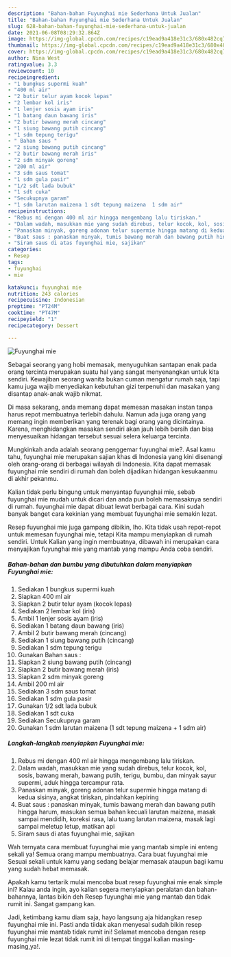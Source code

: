 ```yaml
---
description: "Bahan-bahan Fuyunghai mie Sederhana Untuk Jualan"
title: "Bahan-bahan Fuyunghai mie Sederhana Untuk Jualan"
slug: 628-bahan-bahan-fuyunghai-mie-sederhana-untuk-jualan
date: 2021-06-08T08:29:32.864Z
image: https://img-global.cpcdn.com/recipes/c19ead9a418e31c3/680x482cq70/fuyunghai-mie-foto-resep-utama.jpg
thumbnail: https://img-global.cpcdn.com/recipes/c19ead9a418e31c3/680x482cq70/fuyunghai-mie-foto-resep-utama.jpg
cover: https://img-global.cpcdn.com/recipes/c19ead9a418e31c3/680x482cq70/fuyunghai-mie-foto-resep-utama.jpg
author: Nina West
ratingvalue: 3.3
reviewcount: 10
recipeingredient:
- "1 bungkus supermi kuah"
- "400 ml air"
- "2 butir telur ayam kocok lepas"
- "2 lembar kol iris"
- "1 lenjer sosis ayam iris"
- "1 batang daun bawang iris"
- "2 butir bawang merah cincang"
- "1 siung bawang putih cincang"
- "1 sdm tepung terigu"
- " Bahan saus "
- "2 siung bawang putih cincang"
- "2 butir bawang merah iris"
- "2 sdm minyak goreng"
- "200 ml air"
- "3 sdm saus tomat"
- "1 sdm gula pasir"
- "1/2 sdt lada bubuk"
- "1 sdt cuka"
- "Secukupnya garam"
- "1 sdm larutan maizena 1 sdt tepung maizena  1 sdm air"
recipeinstructions:
- "Rebus mi dengan 400 ml air hingga mengembang lalu tiriskan."
- "Dalam wadah, masukkan mie yang sudah direbus, telur kocok, kol, sosis, bawang merah, bawang putih, terigu, bumbu, dan minyak sayur supermi, aduk hingga tercampur rata."
- "Panaskan minyak, goreng adonan telur supermie hingga matang di kedua sisinya, angkat tiriskan, pindahkan kepiring"
- "Buat saus : panaskan minyak, tumis bawang merah dan bawang putih hingga harum, masukan semua bahan kecuali larutan maizena, masak sampai mendidih, koreksi rasa, lalu tuang larutan maizena, masak lagi sampai meletup letup, matikan api"
- "Siram saus di atas fuyunghai mie, sajikan"
categories:
- Resep
tags:
- fuyunghai
- mie

katakunci: fuyunghai mie 
nutrition: 243 calories
recipecuisine: Indonesian
preptime: "PT24M"
cooktime: "PT47M"
recipeyield: "1"
recipecategory: Dessert

---
```



![Fuyunghai mie](https://img-global.cpcdn.com/recipes/c19ead9a418e31c3/680x482cq70/fuyunghai-mie-foto-resep-utama.jpg)

Sebagai seorang yang hobi memasak, menyuguhkan santapan enak pada orang tercinta merupakan suatu hal yang sangat menyenangkan untuk kita sendiri. Kewajiban seorang  wanita bukan cuman mengatur rumah saja, tapi kamu juga wajib menyediakan kebutuhan gizi terpenuhi dan masakan yang disantap anak-anak wajib nikmat.

Di masa  sekarang, anda memang dapat memesan masakan instan tanpa harus repot membuatnya terlebih dahulu. Namun ada juga orang yang memang ingin memberikan yang terenak bagi orang yang dicintainya. Karena, menghidangkan masakan sendiri akan jauh lebih bersih dan bisa menyesuaikan hidangan tersebut sesuai selera keluarga tercinta. 



Mungkinkah anda adalah seorang penggemar fuyunghai mie?. Asal kamu tahu, fuyunghai mie merupakan sajian khas di Indonesia yang kini disenangi oleh orang-orang di berbagai wilayah di Indonesia. Kita dapat memasak fuyunghai mie sendiri di rumah dan boleh dijadikan hidangan kesukaanmu di akhir pekanmu.

Kalian tidak perlu bingung untuk menyantap fuyunghai mie, sebab fuyunghai mie mudah untuk dicari dan anda pun boleh memasaknya sendiri di rumah. fuyunghai mie dapat dibuat lewat berbagai cara. Kini sudah banyak banget cara kekinian yang membuat fuyunghai mie semakin lezat.

Resep fuyunghai mie juga gampang dibikin, lho. Kita tidak usah repot-repot untuk memesan fuyunghai mie, tetapi Kita mampu menyiapkan di rumah sendiri. Untuk Kalian yang ingin membuatnya, dibawah ini merupakan cara menyajikan fuyunghai mie yang mantab yang mampu Anda coba sendiri.

<!--inarticleads1-->

##### Bahan-bahan dan bumbu yang dibutuhkan dalam menyiapkan Fuyunghai mie:

1. Sediakan 1 bungkus supermi kuah
1. Siapkan 400 ml air
1. Siapkan 2 butir telur ayam (kocok lepas)
1. Sediakan 2 lembar kol (iris)
1. Ambil 1 lenjer sosis ayam (iris)
1. Sediakan 1 batang daun bawang (iris)
1. Ambil 2 butir bawang merah (cincang)
1. Sediakan 1 siung bawang putih (cincang)
1. Sediakan 1 sdm tepung terigu
1. Gunakan  Bahan saus :
1. Siapkan 2 siung bawang putih (cincang)
1. Siapkan 2 butir bawang merah (iris)
1. Siapkan 2 sdm minyak goreng
1. Ambil 200 ml air
1. Sediakan 3 sdm saus tomat
1. Sediakan 1 sdm gula pasir
1. Gunakan 1/2 sdt lada bubuk
1. Sediakan 1 sdt cuka
1. Sediakan Secukupnya garam
1. Gunakan 1 sdm larutan maizena (1 sdt tepung maizena + 1 sdm air)




<!--inarticleads2-->

##### Langkah-langkah menyiapkan Fuyunghai mie:

1. Rebus mi dengan 400 ml air hingga mengembang lalu tiriskan.
1. Dalam wadah, masukkan mie yang sudah direbus, telur kocok, kol, sosis, bawang merah, bawang putih, terigu, bumbu, dan minyak sayur supermi, aduk hingga tercampur rata.
1. Panaskan minyak, goreng adonan telur supermie hingga matang di kedua sisinya, angkat tiriskan, pindahkan kepiring
1. Buat saus : panaskan minyak, tumis bawang merah dan bawang putih hingga harum, masukan semua bahan kecuali larutan maizena, masak sampai mendidih, koreksi rasa, lalu tuang larutan maizena, masak lagi sampai meletup letup, matikan api
1. Siram saus di atas fuyunghai mie, sajikan




Wah ternyata cara membuat fuyunghai mie yang mantab simple ini enteng sekali ya! Semua orang mampu membuatnya. Cara buat fuyunghai mie Sesuai sekali untuk kamu yang sedang belajar memasak ataupun bagi kamu yang sudah hebat memasak.

Apakah kamu tertarik mulai mencoba buat resep fuyunghai mie enak simple ini? Kalau anda ingin, ayo kalian segera menyiapkan peralatan dan bahan-bahannya, lantas bikin deh Resep fuyunghai mie yang mantab dan tidak rumit ini. Sangat gampang kan. 

Jadi, ketimbang kamu diam saja, hayo langsung aja hidangkan resep fuyunghai mie ini. Pasti anda tiidak akan menyesal sudah bikin resep fuyunghai mie mantab tidak rumit ini! Selamat mencoba dengan resep fuyunghai mie lezat tidak rumit ini di tempat tinggal kalian masing-masing,ya!.

